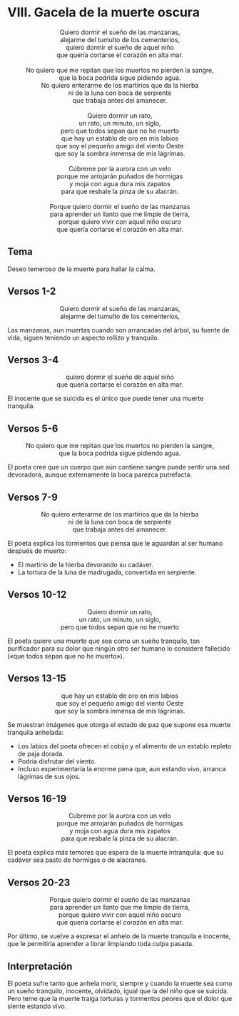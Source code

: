 # VIII. Gacela de la muerte oscura

<p align="center">
Quiero dormir el sueño de las manzanas,<br />
alejarme del tumulto de los cementerios,<br />
quiero dormir el sueño de aquel niño<br />
que quería cortarse el corazón en alta mar.<br />
<br />
No quiero que me repitan que los muertos no pierden la sangre,<br />
que la boca podrida sigue pidiendo agua.<br />
No quiero enterarme de los martirios que da la hierba<br />
ni de la luna con boca de serpiente<br />
que trabaja antes del amanecer.<br />
<br />
Quiero dormir un rato,<br />
un rato, un minuto, un siglo,<br />
pero que todos sepan que no he muerto<br />
que hay un establo de oro en mis labios<br />
que soy el pequeño amigo del viento Oeste<br />
que soy la sombra inmensa de mis lágrimas.<br />
<br />
Cúbreme por la aurora con un velo<br />
porque me arrojarán puñados de hormigas<br />
y moja con agua dura mis zapatos<br />
para que resbale la pinza de su alacrán.<br />
<br />
Porque quiero dormir el sueño de las manzanas<br />
para aprender un llanto que me limpie de tierra,<br />
porque quiero vivir con aquel niño oscuro<br />
que quería cortarse el corazón en alta mar.<br />
</p>

## Tema

Deseo temeroso de la muerte para hallar la calma.

## Versos 1-2

<p align="center">
Quiero dormir el sueño de las manzanas,<br />
alejarme del tumulto de los cementerios,<br />
</p>

Las manzanas, aun muertas cuando son arrancadas del árbol, su fuente de vida, siguen teniendo un aspecto rollizo y
tranquilo.

## Versos 3-4

<p align="center">
quiero dormir el sueño de aquel niño<br />
que quería cortarse el corazón en alta mar.<br />
</p>

El inocente que se suicida es el único que puede tener una muerte tranquila.

## Versos 5-6

<p align="center">
No quiero que me repitan que los muertos no pierden la sangre,<br />
que la boca podrida sigue pidiendo agua.<br />
</p>

El poeta cree que un cuerpo que aún contiene sangre puede sentir una sed devoradora, aunque externamente la boca parezca
putrefacta.

## Versos 7-9

<p align="center">
No quiero enterarme de los martirios que da la hierba<br />
ni de la luna con boca de serpiente<br />
que trabaja antes del amanecer.<br />
</p>

El poeta explica los tormentos que piensa que le aguardan al ser humano después de muerto:

- El martirio de la hierba devorando su cadáver.
- La tortura de la luna de madrugada, convertida en serpiente.

## Versos 10-12

<p align="center">
Quiero dormir un rato,<br />
un rato, un minuto, un siglo,<br />
pero que todos sepan que no he muerto<br />
</p>

El poeta quiere una muerte que sea como un sueño tranquilo, tan purificador para su dolor que ningún otro ser humano lo
considere fallecido («que todos sepan que no he muerto»).

## Versos 13-15

<p align="center">
que hay un establo de oro en mis labios<br />
que soy el pequeño amigo del viento Oeste<br />
que soy la sombra inmensa de mis lágrimas.<br />
</p>

Se muestran imágenes que otorga el estado de paz que supone esa muerte tranquila anhelada:

- Los labios del poeta ofrecen el cobijo y el alimento de un establo repleto de paja dorada.
- Podría disfrutar del viento.
- Incluso experimentaría la enorme pena que, aun estando vivo, arranca lágrimas de sus ojos.

## Versos 16-19

<p align="center">
Cúbreme por la aurora con un velo<br />
porque me arrojarán puñados de hormigas<br />
y moja con agua dura mis zapatos<br />
para que resbale la pinza de su alacrán.<br />
</p>

El poeta explica más temores que espera de la muerte intranquila: que su cadáver sea pasto de hormigas o de alacranes.

## Versos 20-23

<p align="center">
Porque quiero dormir el sueño de las manzanas<br />
para aprender un llanto que me limpie de tierra,<br />
porque quiero vivir con aquel niño oscuro<br />
que quería cortarse el corazón en alta mar.<br />
</p>

Por último, se vuelve a expresar el anhelo de la muerte tranquila e inocente, que le permitiría aprender a llorar
limpiando toda culpa pasada.

## Interpretación

El poeta sufre tanto que anhela morir, siempre y cuando la muerte sea como un sueño tranquilo, inocente, olvidado, igual
que la del niño que se suicida. Pero teme que la muerte traiga torturas y tormentos peores que el dolor que siente
estando vivo.